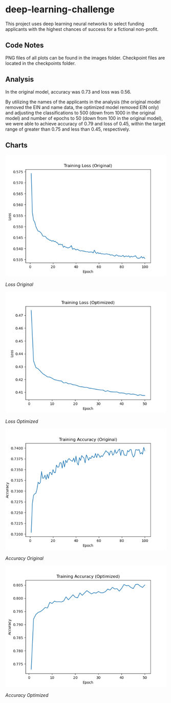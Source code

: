 # deep-learning-challenge
This project uses deep learning neural networks to select funding applicants with the highest chances of success for a fictional non-profit. 

## Code Notes
PNG files of all plots can be found in the images folder. Checkpoint files are located in the checkpoints folder.

## Analysis
In the original model, accuracy was 0.73 and loss was 0.56. 

By utilizing the names of the applicants in the analysis (the original model removed the EIN and name data, the optimized model removed EIN only) and adjusting the classifications to 500 (down from 1000 in the original model) and number of epochs to 50 (down from 100 in the original model), we were able to achieve accuracy of 0.79 and loss of 0.45, within the target range of greater than 0.75 and less than 0.45, respectively. 

## Charts

![Loss Original](images/loss-original.png)

_Loss Original_

![Loss Optimized](images/loss-optimized.png)

_Loss Optimized_

![Accuracy Original](images/accuracy-original.png)

_Accuracy Original_

![Accuracy Optimized](images/accuracy-optimized.png)

_Accuracy Optimized_